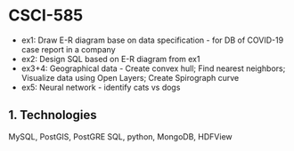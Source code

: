 # CSCI-585
 - ex1: Draw E-R diagram base on data specification - for DB of COVID-19 case report in a company
 - ex2: Design SQL based on E-R diagram from ex1
 - ex3+4: Geographical data - Create convex hull; Find nearest neighbors; Visualize data using Open Layers; Create Spirograph curve
 - ex5: Neural network - identify cats vs dogs

## 1. Technologies
MySQL, PostGIS, PostGRE SQL, python, MongoDB, HDFView